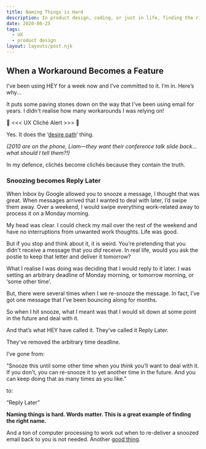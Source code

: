 ```yaml
---
title: Naming Things is Hard
description: In product design, coding, or just in life, finding the right words to express what you mean is hard. But when you get it right it is a beautiful thing.
date: 2020-06-25
tags:
  - UX
  - product design
layout: layouts/post.njk
---
```


## When a Workaround Becomes a Feature

I've been using HEY for a week now and I've committed to it. I’m in. Here’s why...

It puts some paving stones down on the way that I've been using email for years. I didn't realise how many workarounds I was relying on!

🚨 <<< UX Cliché Alert >>> 🚨

Yes. It does the ‘[desire path](https://www.theguardian.com/cities/2018/oct/05/desire-paths-the-illicit-trails-that-defy-the-urban-planners)’ thing.

_(2010 are on the phone, Liam—they want their conference talk slide back... what should I tell them?!)_

In my defence, clichés become clichés because they contain the truth.

### Snoozing becomes Reply Later

When Inbox by Google allowed you to snooze a message, I thought that was great. When messages arrived that I wanted to deal with later, I’d swipe them away. Over a weekend, I would swipe everything work-related away to process it on a Monday morning.

My head was clear. I could check my mail over the rest of the weekend and have no interruptions from unwanted work thoughts. Life was good.

But if you stop and think about it, it is weird. You’re pretending that you didn't receive a message that you _did_ receive. In real life, would you ask the postie to keep that letter and deliver it tomorrow?

What I realise I was doing was deciding that I would reply to it later. I was setting an arbitrary deadline of Monday morning, or tomorrow morning, or ‘some other time’.

But, there were several times when I we re-snooze the message. In fact, I’ve got one message that I’ve been bouncing along for months.

So when I hit snooze, what I meant was that I would sit down at some point in the future and deal with it.

And that’s what HEY have called it. They’ve called it Reply Later.

They've removed the arbitrary time deadline.

I’ve gone from:

“Snooze this until some other time when you _think_ you’ll want to deal with it. If you don’t, you can re-snooze it to yet another time in the future. And you can keep doing that as many times as you like.”

to:

“Reply Later”

**Naming things is hard. Words matter. This is a great example of finding the right name.**

And a ton of computer processing to work out when to re-deliver a snoozed email back to you is not needed. Another [good thing](https://www.thisishcd.com/category/episodes/world-wide-waste-with-gerry-mcgovern/).